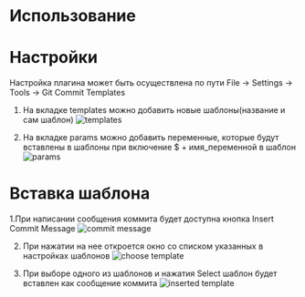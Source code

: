 # Использование

# Настройки

Настройка плагина может быть осуществлена по пути File -> Settings -> Tools -> Git Commit Templates
1. На вкладке templates можно добавить новые шаблоны(название и сам шаблон)
   ![templates](https://github.com/azatyamanaev/git-commit-template/assets/49018424/d173e4d1-6fd1-422a-aeef-97557b606cdd)

3. На вкладке params можно добавить переменные, которые будут вставлены в шаблоны при включение $ + имя_переменной в шаблон
   ![params](https://github.com/azatyamanaev/git-commit-template/assets/49018424/16e7f496-c522-40e1-8cb4-d64225d07ef1)


# Вставка шаблона

1.При написании сообщения коммита будет доступна кнопка Insert Commit Message
![commit message](https://github.com/azatyamanaev/git-commit-template/assets/49018424/3ac75d42-6615-48db-a433-e3a1d64beff6)

2. При нажатии на нее откроется окно со списком указанных в настройках шаблонов
   ![choose template](https://github.com/azatyamanaev/git-commit-template/assets/49018424/95a8fa20-940c-4d4b-9546-60f0de6a09c0)

3. При выборе одного из шаблонов и нажатия Select шаблон будет вставлен как сообщение коммита
![inserted template](https://github.com/azatyamanaev/git-commit-template/assets/49018424/322b5653-8abf-4d5b-a5f8-bd4e14894fdc)
